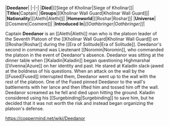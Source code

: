 |**Deedanor**|
|-|-|
|**Died**|[[Siege of Kholinar\|Siege of Kholinar]]|
|**Titles**|Captain|
|**Groups**|[[Kholinar Wall Guard\|Kholinar Wall Guard]]|
|**Nationality**|[[Alethi\|Alethi]]|
|**Homeworld**|[[Roshar\|Roshar]]|
|**Universe**|[[Cosmere\|Cosmere]]|
|**Introduced In**|*[[Oathbringer\|Oathbringer]]*|

Captain **Deedanor** is an [[Alethi\|Alethi]] man who is the platoon leader of the Seventh Platoon of the [[Kholinar Wall Guard\|Kholinar Wall Guard]] on [[Roshar\|Roshar]] during the [[Era of Solitude\|Era of Solitude]].
Deedanor's second in command was Lieutenant [[Noromin\|Noromin]], who commanded the platoon in the event of Deedanor's absence.
Deedanor was sitting at the dinner table when [[Kaladin\|Kaladin]] began questioning Highmarshal [[Vivenna\|Azure]] on her identity and past. He stared at Kaladin slack-jawed at the boldness of his questions. When an attack on the wall by the [[Fused\|Fused]] interrupted them, Deedanor went up to the wall with the rest of the platoon. One of the Fused pinned Deedanor to the wall's battlements with her lance and then lifted him and tossed him off the wall. Deedanor screamed as he fell and died upon hitting the ground. Kaladin considered using his [[Surgebinding\|Surgebinding]] to save him, but he decided that it was not worth the risk and instead began organizing the platoon's defense.



https://coppermind.net/wiki/Deedanor